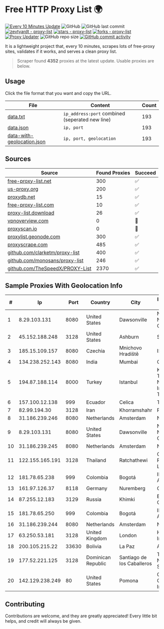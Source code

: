 
# Free HTTP Proxy List 🌍

[![Every 10 Minutes Update](https://github.com/mertguvencli/http-proxy-list/actions/workflows/main.yml/badge.svg?branch=main)](https://github.com/mertguvencli/http-proxy-list/actions/workflows/main.yml)
![GitHub](https://img.shields.io/github/license/mertguvencli/http-proxy-list)
![GitHub last commit](https://img.shields.io/github/last-commit/mertguvencli/http-proxy-list)
[![zevtyardt - proxy-list](https://img.shields.io/static/v1?label=zevtyardt&message=proxy-list&color=blue&logo=github)](https://github.com/zevtyardt/proxy-list "Go to GitHub repo")
[![stars - proxy-list](https://img.shields.io/github/stars/zevtyardt/proxy-list?style=social)](https://github.com/zevtyardt/proxy-list)
[![forks - proxy-list](https://img.shields.io/github/forks/zevtyardt/proxy-list?style=social)](https://github.com/zevtyardt/proxy-list)
[![Proxy Updater](https://github.com/zevtyardt/proxy-list/workflows/Proxy%20Updater/badge.svg)](https://github.com/zevtyardt/proxy-list/actions?query=workflow:"Proxy+Updater")
![GitHub repo size](https://img.shields.io/github/repo-size/zevtyardt/proxy-list)
[![GitHub commit activity](https://img.shields.io/github/commit-activity/m/zevtyardt/proxy-list?logo=commits)](https://github.com/zevtyardt/proxy-list/commits/main)

It is a lightweight project that, every 10 minutes, scrapes lots of free-proxy sites, validates if it works, and serves a clean proxy list.

> Scraper found **4352** proxies at the latest update. Usable proxies are below.

## Usage

Click the file format that you want and copy the URL.

|File|Content|Count|
|----|-------|-----|
|[data.txt](https://raw.githubusercontent.com/mertguvencli/http-proxy-list/main/proxy-list/data.txt)|`ip_address:port` combined (seperated new line)|193|
|[data.json](https://raw.githubusercontent.com/mertguvencli/http-proxy-list/main/proxy-list/data.json)|`ip, port`|193|
|[data-with-geolocation.json](https://raw.githubusercontent.com/mertguvencli/http-proxy-list/main/proxy-list/data-with-geolocation.json)|`ip, port, geolocation`|193|

## Sources

|Source|Found Proxies|Succeed|
|------|-------------|-------|
|[free-proxy-list.net](https://free-proxy-list.net)|300|✅|
|[us-proxy.org](https://www.us-proxy.org)|200|✅|
|[proxydb.net](http://proxydb.net)|15|✅|
|[free-proxy-list.com](https://free-proxy-list.com/?page=&port=&type%5B%5D=http&type%5B%5D=https&up_time=0&search=Search)|10|✅|
|[proxy-list.download](https://www.proxy-list.download/HTTP)|26|✅|
|[vpnoverview.com](https://vpnoverview.com/privacy/anonymous-browsing/free-proxy-servers)|0|🚫|
|[proxyscan.io](https://www.proxyscan.io)|0|🚫|
|[proxylist.geonode.com](https://proxylist.geonode.com/api/proxy-list?limit=300&page=1&sort_by=lastChecked&sort_type=desc&protocols=http,https)|300|✅|
|[proxyscrape.com](https://api.proxyscrape.com/v2/?request=displayproxies&protocol=http&timeout=10000&country=all&ssl=all&anonymity=all)|485|✅|
|[github.com/clarketm/proxy-list](https://raw.githubusercontent.com/clarketm/proxy-list/master/proxy-list-raw.txt)|400|✅|
|[github.com/monosans/proxy-list](https://raw.githubusercontent.com/monosans/proxy-list/main/proxies/http.txt)|246|✅|
|[github.com/TheSpeedX/PROXY-List](https://raw.githubusercontent.com/TheSpeedX/PROXY-List/master/http.txt)|2370|✅|


## Sample Proxies With Geolocation Info

|#|Ip|Port|Country|City|Internet Service Provider|
|-|--|----|-------|----|-------------------------|
|1|8.29.103.131|8080|United States|Dawsonville|North Georgia Network Cooperative, Inc|
|2|45.152.188.248|3128|United States|Ashburn|Sprint|
|3|185.15.109.157|8080|Czechia|Mnichovo Hradiště|ISP Alliance a.s.|
|4|134.238.252.143|8080|India|Mumbai|Google LLC|
|5|194.87.188.114|8000|Turkey|Istanbul|Kadir Huseyin Tezcan Nosspeed Internet Teknolojileri|
|6|157.100.12.138|999|Ecuador|Celica|Telconet S.A|
|7|82.99.194.30|3128|Iran|Khorramshahr|ParsOnline Co.|
|8|31.186.239.246|8080|Netherlands|Amsterdam|NetSkope Inc|
|9|8.29.103.131|8080|United States|Dawsonville|North Georgia Network Cooperative, Inc|
|10|31.186.239.245|8080|Netherlands|Amsterdam|NetSkope Inc|
|11|122.155.165.191|3128|Thailand|Ratchathewi|CAT Telecom Public Company Limited|
|12|181.78.65.238|999|Colombia|Bogotá|IFX Networks Argentina S.R.L|
|13|161.97.126.37|8118|Germany|Nuremberg|Contabo GmbH|
|14|87.255.12.183|3129|Russia|Khimki|BIG TELECOM CLOSED JSC|
|15|181.78.65.250|999|Colombia|Bogotá|IFX Networks Argentina S.R.L|
|16|31.186.239.244|8080|Netherlands|Amsterdam|NetSkope Inc|
|17|63.250.53.181|3128|United Kingdom|London|HIVELOCITY, Inc.|
|18|200.105.215.22|33630|Bolivia|La Paz|AXS Bolivia S. A.|
|19|177.52.221.125|3128|Dominican Republic|Santiago de los Caballeros|TELERY NETWORKS, S.R.L|
|20|142.129.238.249|80|United States|Pomona|Charter Communications Inc|



## Contributing

Contributions are welcome, and they are greatly appreciated! Every
little bit helps, and credit will always be given.

